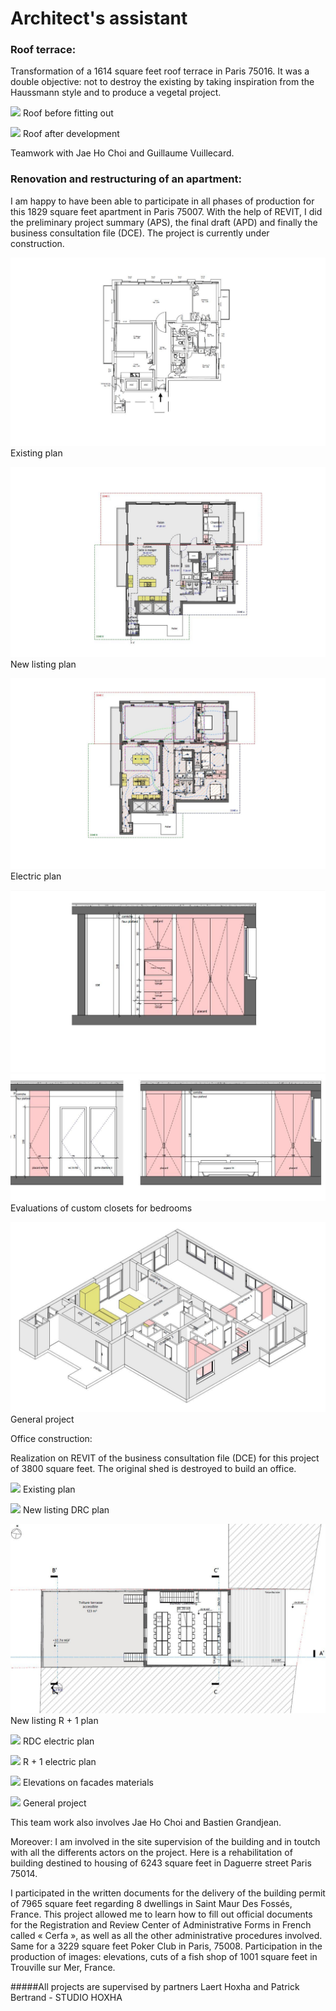 # Architect's assistant


### Roof terrace:

Transformation of a 1614 square feet roof terrace  in Paris 75016.
It was a double objective: not to destroy the existing by taking inspiration from the Haussmann style and to produce a vegetal project.

![](toiture.png?raw=true)
Roof before fitting out

![](toiture_aménagée.png?raw=true)
Roof after development

Teamwork with Jae Ho Choi and Guillaume Vuillecard.


### Renovation and restructuring of an apartment:


I am happy to have been able to participate in all phases of production for this 1829 square feet apartment in Paris 75007. 
With the help of REVIT, I did the preliminary project summary (APS), the final draft (APD) and finally the business consultation file (DCE). The project is currently under construction.

![](J1.png?raw=true)
Existing plan

![](J2.png?raw=true)
New listing plan

![](J3.png?raw=true)
Electric plan

![](J4.png?raw=true) ![](J5.png?raw=true)
Evaluations of custom closets for bedrooms

![](J6.png?raw=true)
General project 


Office construction:

Realization on REVIT of the business consultation file (DCE) for this project of 3800 square feet. The original shed is destroyed to build an office.


![](DDDDD1.png?raw=true)
Existing plan

![](DDDDD2.png?raw=true)
New listing DRC plan 

![](DDDDD3.png?raw=true)
New listing R + 1 plan

![](DDDDD4.png?raw=true)
RDC electric plan

![](DDDDD5.png?raw=true)
R + 1 electric plan 

![](DDDDD6.png?raw=true)
Elevations on facades materials

![](DDDDD7.png?raw=true)
General project 

This team work also involves Jae Ho Choi and Bastien Grandjean.




Moreover:
I am involved in the site supervision of the building and in toutch with all the differents actors on the project. Here is a rehabilitation of building destined to housing of 6243 square feet in Daguerre street Paris 75014.

I participated in the written documents for the delivery  of the building permit of 7965 square feet regarding 8 dwellings in Saint Maur Des Fossés, France. This project allowed me to learn how to fill out official documents for the Registration and Review Center of Administrative Forms in French called « Cerfa », as well as all the other administrative procedures involved.
Same for a 3229 square feet Poker Club in Paris, 75008.
Participation in the production of images: elevations, cuts of a fish shop of 1001 square feet in Trouville sur Mer, France.




#####All projects are supervised by partners Laert Hoxha and Patrick Bertrand - STUDIO HOXHA

